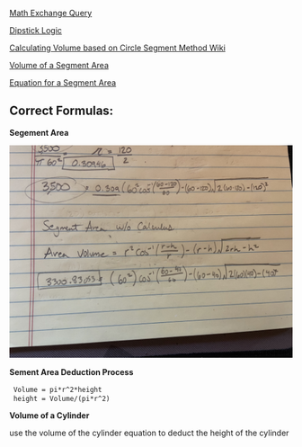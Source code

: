 [Math Exchange Query](https://math.stackexchange.com/)

[Dipstick Logic](https://math.stackexchange.com/questions/972129/volume-of-a-horizontal-cylinder-using-height-of-liquid)

[Calculating Volume based on Circle Segment Method Wiki](https://en.wikipedia.org/wiki/Circular_segment)

[Volume of a Segment Area](https://www.mathopenref.com/cylindervolpartial.html)

[Equation for a Segment Area](https://www.mathopenref.com/segmentareaht.html)

## Correct Formulas:

**Segement Area**

![Sement Area Volume](./img/AreaSegmentVol.JPG)

**Sement Area Deduction Process**

```
 Volume = pi*r^2*height
 height = Volume/(pi*r^2)
```
**Volume of a Cylinder**

use the volume of the cylinder equation to deduct the height of the cylinder